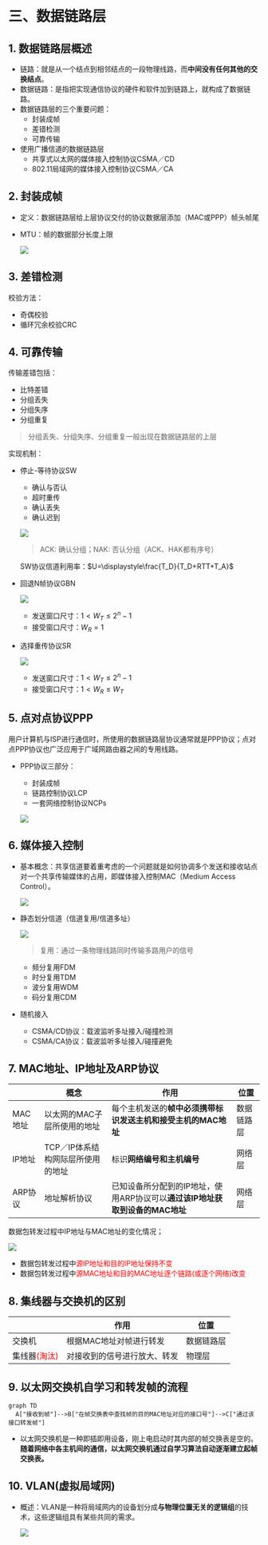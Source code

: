 # 三、数据链路层
## 1. 数据链路层概述
- 链路：就是从一个结点到相邻结点的一段物理线路，而**中间没有任何其他的交换结点**。
- 数据链路：是指把实现通信协议的硬件和软件加到链路上，就构成了数据链路。
- 数据链路层的三个重要问题：
  - 封装成帧
  - 差错检测
  - 可靠传输
- 使用广播信道的数据链路层
  - 共享式以太网的媒体接入控制协议CSMA／CD
  - 802.11局域网的媒体接入控制协议CSMA／CA
  
## 2. 封装成帧
- 定义：数据链路层给上层协议交付的协议数据层添加（MAC或PPP）帧头帧尾
- MTU：帧的数据部分长度上限

  ![](../images/MTU.PNG)

## 3. 差错检测
校验方法：
- 奇偶校验
- 循环冗余校验CRC

## 4. 可靠传输
传输差错包括：
- 比特差错
- 分组丢失
- 分组失序
- 分组重复
> 分组丢失、分组失序、分组重复一般出现在数据链路层的上层

实现机制：
- 停止-等待协议SW
  - 确认与否认
  - 超时重传
  - 确认丢失
  - 确认迟到
  
  ![](../images/SW协议.PNG)
  > ACK: 确认分组；NAK: 否认分组（ACK、HAK都有序号）

  SW协议信道利用率：$U=\displaystyle\frac{T_D}{T_D+RTT+T_A}$
- 回退N帧协议GBN
  
  ![](../images/GBN.PNG)
  - 发送窗口尺寸：$1<W_T\leq 2^n-1$
  - 接受窗口尺寸：$W_R=1$
- 选择重传协议SR
  
  ![](../images/SR.PNG)
  - 发送窗口尺寸：$1<W_T\leq 2^n-1$
  - 接受窗口尺寸：$1<W_R\leq W_T$

## 5. 点对点协议PPP
用户计算机与ISP进行通信时，所使用的数据链路层协议通常就是PPP协议；点对点PPP协议也广泛应用于广域网路由器之间的专用线路。

- PPP协议三部分：
  - 封装成帧
  - 链路控制协议LCP
  - 一套网络控制协议NCPs

  ![](../images/PPP.PNG)

## 6. 媒体接入控制
- 基本概念：共享信道要着重考虑的一个问题就是如何协调多个发送和接收站点对一个共享传输媒体的占用，即媒体接入控制MAC（Medium Access Control）。

  ![](../images/媒体接入控制的基本概念.PNG)
- 静态划分信道（信道复用/信道多址）
  
  ![](../images/信道复用.PNG)
  > 复用：通过一条物理线路同时传输多路用户的信号
  - 频分复用FDM
  - 时分复用TDM
  - 波分复用WDM
  - 码分复用CDM
- 随机接入
  - CSMA/CD协议：载波监听多址接入/碰撞检测
  - CSMA/CA协议：载波监听多址接入/碰撞避免

## 7. MAC地址、IP地址及ARP协议
||概念|作用|位置|
|-|-|-|-|
|MAC地址|以太网的MAC子层所使用的地址|每个主机发送的**帧中必须携带标识发送主机和接受主机的MAC地址**|数据链路层|
|IP地址|TCP／IP体系结构网际层所使用的地址|标识**网络编号和主机编号**|网络层|
|ARP协议|地址解析协议|已知设备所分配到的IP地址，使用ARP协议可以**通过该IP地址获取到设备的MAC地址**|网络层|

数据包转发过程中IP地址与MAC地址的变化情况；

![](../images/IPMAC.PNG)
- 数据包转发过程中<font color=FF0000>源IP地址和目的IP地址保持不变</font>
- 数据包转发过程中<font color=FF0000>源MAC地址和目的MAC地址逐个链路(或逐个网络)改变</font>

## 8. 集线器与交换机的区别
||作用|位置|
|-|-|-|
|交换机|根据MAC地址对帧进行转发|数据链路层|
|集线器<font color=FF0000>(淘汰)</font>|对接收到的信号进行放大、转发|物理层|

## 9. 以太网交换机自学习和转发帧的流程
```mermaid
graph TD
  A["接收到帧"]-->B["在帧交换表中查找帧的目的MAC地址对应的接口号"]-->C["通过该接口转发帧"]
```

- 以太网交换机是一种即插即用设备，刚上电启动时其内部的帧交换表是空的。**随着网络中各主机间的通信，以太网交换机通过自学习算法自动逐渐建立起帧交换表。**

## 10. VLAN(虚拟局域网)
- 概述：VLAN是一种将局域网内的设备划分成**与物理位置无关的逻辑组**的技术，这些逻辑组具有某些共同的需求。
  
  ![](../images/VLAN.PNG)